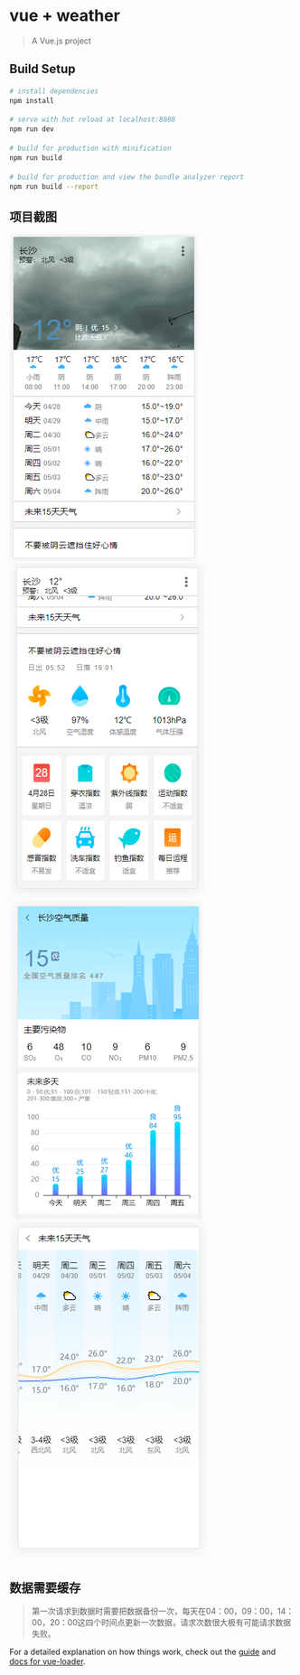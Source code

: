 # vue + weather

> A Vue.js project

## Build Setup

``` bash
# install dependencies
npm install

# serve with hot reload at localhost:8080
npm run dev

# build for production with minification
npm run build

# build for production and view the bundle analyzer report
npm run build --report
```
## 项目截图
![demo-screenshot_01](https://github.com/qinqiaoling/vue-weather/blob/master/static/pictur/1.png)
![demo-screenshot_02](https://github.com/qinqiaoling/vue-weather/blob/master/static/pictur/2.png)
![demo-screenshot_03](https://github.com/qinqiaoling/vue-weather/blob/master/static/pictur/3.png)
![demo-screenshot_04](https://github.com/qinqiaoling/vue-weather/blob/master/static/pictur/4.png)

## 数据需要缓存

> 第一次请求到数据时需要把数据备份一次，每天在04：00，09：00，14：00，20：00这四个时间点更新一次数据，请求次数很大极有可能请求数据失败。

For a detailed explanation on how things work, check out the [guide](http://vuejs-templates.github.io/webpack/) and [docs for vue-loader](http://vuejs.github.io/vue-loader).
